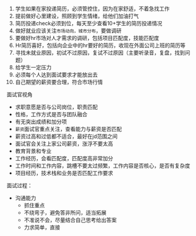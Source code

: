 
1. 学生如果在家投递简历，必须管控住，因为在家舒适，不着急找工作
2. 提前做好心里建设，照顾到学生情绪，给他们加油打气
3. 简历投递check必须到位，每天至少查看10+学生的简历投递情况
4. 做好就业应该关注`市场动向，城市分布`，要做调研
5. 要做好hr市场对人才需求的调研，包括项目匹配度，技能匹配度
6. Hr简历喜好，包括向企业中的hr要好的简历，收现在外面公司上班的简历等
7. 寻找未就业原因，初试不过原因，复试不过原因（主要听录音，复盘，找到问题）
8. 给学生一定压力
9. 必须每个人达到面试要求才能放出去
10. 自己期望的薪资要合理，符合市场行情

面试官视角
- 求职意愿是否与公司岗位，职责匹配
- 性格，工作方式是否与团队融合
- 有无突出成绩和加分项
- `薪资`面试官重点关注，查看能力与薪资是否匹配
- 薪资过高和过低都不适合，最好在jd范围之间
- 面试官会关注上家公司薪资，涨浮不要太高
- 教育背景和专业
- 工作经历，会看匹配度，匹配度高非常加分
- 工作时间和工作内容，跳槽不要太过频繁，工作内容是否核心，是否有复杂度
- 项目经历，技术栈和业务是否匹配工作要求

面试过程：
- 沟通能力
	- 抓住重点
	- 不绕弯子，避免答非所问，适当拓展
	- 不准说不会，尽量结合自己思考给出答案
	- 力求简单，直接